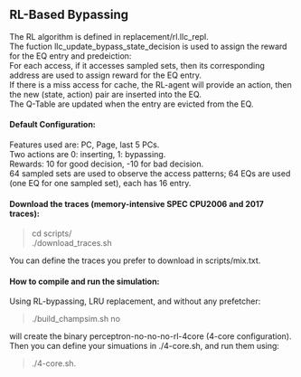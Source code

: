 ## RL-Based Bypassing 
  
The RL algorithm is defined in replacement/rl.llc_repl.   
The fuction llc_update_bypass_state_decision is used to assign the reward for the EQ entry and predeiction:  
For each access, if it accesses sampled sets, then its corresponding address are used to assign reward for the EQ entry.  
If there is a miss access for cache, the RL-agent will provide an action, then the new (state, action) pair are inserted into the EQ.  
The Q-Table are updated when the entry are evicted from the EQ.

#### Default Configuration:  
Features used are: PC, Page, last 5 PCs.   
Two actions are 0: inserting, 1: bypassing.   
Rewards: 10 for good decision, -10 for bad decision.     
64 sampled sets are used to observe the access patterns; 64 EQs are used (one EQ for one sampled set), each has 16 entry.

#### Download the traces (memory-intensive SPEC CPU2006 and 2017 traces):
> cd scripts/  
> ./download_traces.sh      

You can define the traces you prefer to download in scripts/mix.txt.  

#### How to compile and run the simulation:  
Using RL-bypassing, LRU replacement, and without any prefetcher:   
> ./build_champsim.sh no        

will create the binary perceptron-no-no-no-rl-4core (4-core configuration).  
Then you can define your simuations in ./4-core.sh, and run them using:  
> ./4-core.sh. 


